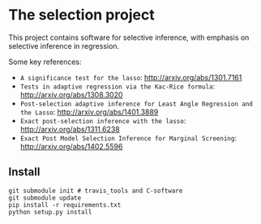 # The selection project

This project contains software for selective inference, with
emphasis on selective inference in regression. 

Some key references:

* `A significance test for the lasso`: http://arxiv.org/abs/1301.7161
* `Tests in adaptive regression via the Kac-Rice formula`: http://arxiv.org/abs/1308.3020
* `Post-selection adaptive inference for Least Angle Regression and the Lasso`:  http://arxiv.org/abs/1401.3889
* `Exact post-selection inference with the lasso`:  http://arxiv.org/abs/1311.6238
* `Exact Post Model Selection Inference for Marginal Screening`: http://arxiv.org/abs/1402.5596

Install
-------


```
git submodule init # travis_tools and C-software
git submodule update
pip install -r requirements.txt
python setup.py install
```
